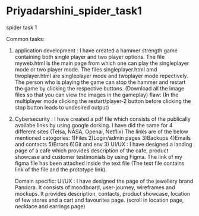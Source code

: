 # Priyadarshini_spider_task1
spider task 1

Common tasks:
1) application development :
   I have created a hammer strength game containing both single player and two player options.
   The file myweb.html is the main page from which one can play the singleplayer mode or two player mode.
   The files singleplayer.html amd twoplayer.html are singleplayer mode and twoplayer mode repectively.
   The person who is playing the game can stop the hammer and restart the game by clicking the respective buttons.
   (Download all the image files so that you can view the images in the gameplay)
flaw:
   (In the multiplayer mode clicking the restart/player-2 button before clicking the stop button leads to undesired output)

2) Cybersecurity :
   I have created a pdf file which consists of the publically availabe links by using google dorking. I have did the same for 4 different sites (Telsa, NASA, Openai, Netflix)
   The links are of the below mentioned catogories:
            1)Files
            2)Login/admin pages
            3)Backups
            4)Emails and contacts 
            5)Errors
            6)Git and env
   3) UI/UX :
      I have designed a landing page of a cafe which provides description of the cafe, product showcase and customer testimonials by using Figma.
      The link of my figma file has been attached inside the text file (The text file contains link of the file and the prototype link).

   Domain specific:
   UI/UX :
   I have designed the page of the jewellery brand Pandora. It consists of moodboard, user-journey, wireframes and mockups. It provides description, contacts, product           showcase, location of few stores and a cart and favourites page.
   (scroll in location page, necklace and earrings page)
      
